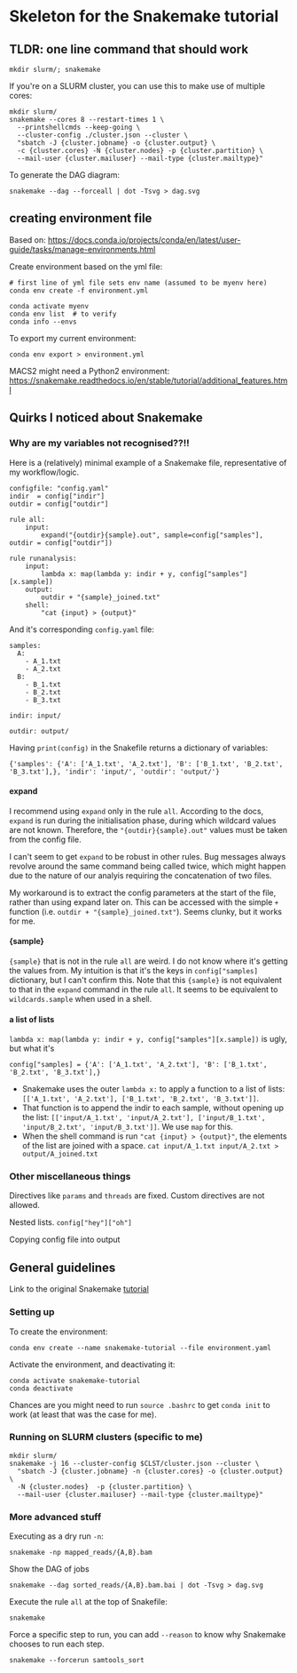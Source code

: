 # Skeleton for the Snakemake tutorial

## TLDR: one line command that should work
```
mkdir slurm/; snakemake
```

If you're on a SLURM cluster, you can use this to make use of multiple cores:
```
mkdir slurm/
snakemake --cores 8 --restart-times 1 \
  --printshellcmds --keep-going \
  --cluster-config ./cluster.json --cluster \
  "sbatch -J {cluster.jobname} -o {cluster.output} \
  -c {cluster.cores} -N {cluster.nodes} -p {cluster.partition} \
  --mail-user {cluster.mailuser} --mail-type {cluster.mailtype}"
```

To generate the DAG diagram:
```
snakemake --dag --forceall | dot -Tsvg > dag.svg
```

## creating environment file
Based on: https://docs.conda.io/projects/conda/en/latest/user-guide/tasks/manage-environments.html

Create environment based on the yml file:

```
# first line of yml file sets env name (assumed to be myenv here)
conda env create -f environment.yml

conda activate myenv
conda env list  # to verify
conda info --envs
```

To export my current environment:
```
conda env export > environment.yml
```

MACS2 might need a Python2 environment: https://snakemake.readthedocs.io/en/stable/tutorial/additional_features.html

## Quirks I noticed about Snakemake
### Why are my variables not recognised??!!
Here is a (relatively) minimal example of a Snakemake file, representative of my workflow/logic.
```
configfile: "config.yaml"
indir  = config["indir"]
outdir = config["outdir"]

rule all:
	input:
	    expand("{outdir}{sample}.out", sample=config["samples"], outdir = config["outdir"])

rule runanalysis:
	input:
		lambda x: map(lambda y: indir + y, config["samples"][x.sample])
	output:
		outdir + "{sample}_joined.txt"
	shell:
		"cat {input} > {output}"
```

And it's corresponding `config.yaml` file:
```
samples:
  A: 
    - A_1.txt
    - A_2.txt
  B:
    - B_1.txt
    - B_2.txt
    - B_3.txt

indir: input/

outdir: output/
```

Having `print(config)` in the Snakefile returns a dictionary of variables:
```
{'samples': {'A': ['A_1.txt', 'A_2.txt'], 'B': ['B_1.txt', 'B_2.txt', 'B_3.txt'],}, 'indir': 'input/', 'outdir': 'output/'}
```

#### expand
I recommend using `expand` only in the rule `all`. According to the docs, `expand` is run during the initialisation phase, during which wildcard values are not known. Therefore, the `"{outdir}{sample}.out"` values must be taken from the config file.

I can't seem to get `expand` to be robust in other rules. Bug messages always revolve around the same command being called twice, which might happen due to the nature of our analyis requiring the concatenation of two files.  

My workaround is to extract the config parameters at the start of the file, rather than using expand later on. This can be accessed with the simple `+` function (i.e. `outdir + "{sample}_joined.txt"`). Seems clunky, but it works for me.

#### {sample}
`{sample}` that is not in the rule `all` are weird. I do not know where it's getting the values from. My intuition is that it's the keys in `config["samples]` dictionary, but I can't confirm this. Note that this `{sample}` is not equivalent to that in the `expand` command in the rule `all`. It seems to be equivalent to `wildcards.sample` when used in a shell.

#### a list of lists
`lambda x: map(lambda y: indir + y, config["samples"][x.sample])` is ugly, but what it's 

`config["samples] = {'A': ['A_1.txt', 'A_2.txt'], 'B': ['B_1.txt', 'B_2.txt', 'B_3.txt'],}`

* Snakemake uses the outer `lambda x:` to apply a function to a list of lists: `[['A_1.txt', 'A_2.txt'], ['B_1.txt', 'B_2.txt', 'B_3.txt']]`.
* That function is to append the indir to each sample, without opening up the list: `[['input/A_1.txt', 'input/A_2.txt'], ['input/B_1.txt', 'input/B_2.txt', 'input/B_3.txt']]`. We use `map` for this.
* When the shell command is run `"cat {input} > {output}"`, the elements of the list are joined with a space. `cat input/A_1.txt input/A_2.txt > output/A_joined.txt`

### Other miscellaneous things
Directives like `params` and `threads` are fixed. Custom directives are not allowed.

Nested lists. `config["hey"]["oh"]`

Copying config file into output


## General guidelines
Link to the original Snakemake [tutorial](http://snakemake.readthedocs.io/en/latest/tutorial/welcome.html)

### Setting up
To create the environment:
```
conda env create --name snakemake-tutorial --file environment.yaml
```

Activate the environment, and deactivating it:
```
conda activate snakemake-tutorial
conda deactivate
```

Chances are you might need to run `source .bashrc` to get `conda init` to work (at least that was the case for me).

### Running on SLURM clusters (specific to me)
```
mkdir slurm/
snakemake -j 16 --cluster-config $CLST/cluster.json --cluster \
  "sbatch -J {cluster.jobname} -n {cluster.cores} -o {cluster.output} \
  -N {cluster.nodes}  -p {cluster.partition} \
  --mail-user {cluster.mailuser} --mail-type {cluster.mailtype}" 
```

### More advanced stuff
Executing as a dry run `-n`:
```
snakemake -np mapped_reads/{A,B}.bam
```

Show the DAG of jobs
```
snakemake --dag sorted_reads/{A,B}.bam.bai | dot -Tsvg > dag.svg
```

Execute the rule `all` at the top of Snakefile:
```
snakemake
```

Force a specific step to run, you can add ``--reason`` to know why Snakemake chooses to run each step.
```
snakemake --forcerun samtools_sort
```
